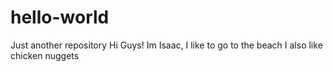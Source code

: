# hello-world
Just another repository
Hi Guys!
Im Isaac, I like to go to the beach
I also like chicken nuggets
